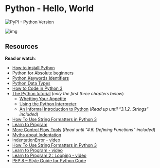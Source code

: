 # Python - Hello, World
![PyPI - Python Version](https://img.shields.io/pypi/pyversions/PyPI%20-%20Python%20Version?style=flastic&logo=gitlab)

![img](https://s3.amazonaws.com/intranet-projects-files/holbertonschool-higher-level_programming+/231/48a9fdbd67c84a328a9df9ec8d93b9ac2458ac37721d7d53e51a27fb2bdc5263.jpg)

<h2>Resources</h2>

<p><strong>Read or watch</strong>:</p>

<ul>
<li><a href="/rltoken/XSnxAE-fxATz8iSacEgEIQ" title="How to install Python" target="_blank">How to install Python</a></li>
<li><a href="/rltoken/4zPH4Tis4yUDPiP1dVoyGg" title="Python for Absolute beginners" target="_blank">Python for Absolute beginners</a></li>
<li><a href="/rltoken/FPyIUiX4e33wFkJ4B7DuFA" title="Python Keywords Identifiers" target="_blank">Python Keywords Identifiers</a></li>
<li><a href="/rltoken/_CGHpkrUZkbvtnk9qck4sw" title="Python Data Types" target="_blank">Python Data Types</a></li>
<li><a href="/rltoken/77b1hBlyQsoJnJytVsXibQ" title="How to Code in Python 3" target="_blank">How to Code in Python 3</a></li>
<li><a href="/rltoken/-bBUU2j37qWUhGgOiJ8TMQ" title="The Python tutorial" target="_blank">The Python tutorial</a> (<em>only the first three chapters below</em>)

<ul>
<li><a href="/rltoken/EFfYXskNkIw7coW9YDD1eQ" title="Whetting Your Appetite" target="_blank">Whetting Your Appetite</a> </li>
<li><a href="/rltoken/rSv7wA-WOZQTl1oWzZNO2g" title="Using the Python Interpreter" target="_blank">Using the Python Interpreter</a> </li>
<li><a href="/rltoken/InzLV68eE-Xb4ibJScpErA" title="An Informal Introduction to Python" target="_blank">An Informal Introduction to Python</a> (<em>Read up until &ldquo;3.1.2. Strings&rdquo; included</em>)</li>
</ul></li>
<li><a href="/rltoken/1zHzTVKFHVWn5E_VgwL7aA" title="How To Use String Formatters in Python 3" target="_blank">How To Use String Formatters in Python 3</a> </li>
<li><a href="/rltoken/sXfNvtzduGMjpbbtyMYPTw" title="Learn to Program" target="_blank">Learn to Program</a> </li>
<li><a href="/rltoken/GnDMSMj8pKPJhtP62A-v8A" title="More Control Flow Tools" target="_blank">More Control Flow Tools</a> (<em>Read until &ldquo;4.6. Defining Functions&rdquo; included</em>)</li>
<li><a href="/rltoken/5dhYoFfcG0bby8n62CDfDg" title="Myths about Indentation" target="_blank">Myths about Indentation</a> </li>
<li><a href="/rltoken/iT3YYYNBemuyyLubCemDlA" title="IndentationError - video" target="_blank">IndentationError - video</a> </li>
<li><a href="/rltoken/1zHzTVKFHVWn5E_VgwL7aA" title="How To Use String Formatters in Python 3" target="_blank">How To Use String Formatters in Python 3</a> </li>
<li><a href="/rltoken/sXfNvtzduGMjpbbtyMYPTw" title="Learn to Program - video" target="_blank">Learn to Program - video</a> </li>
<li><a href="/rltoken/sXfNvtzduGMjpbbtyMYPTw" title="Learn to Program 2 : Looping - video" target="_blank">Learn to Program 2 : Looping - video</a> </li>
<li><a href="/rltoken/KceEskXAtqD_ESIGOBNfog" title="PEP 8 -- Style Guide for Python Code" target="_blank">PEP 8 &ndash; Style Guide for Python Code</a> </li>
</ul>
